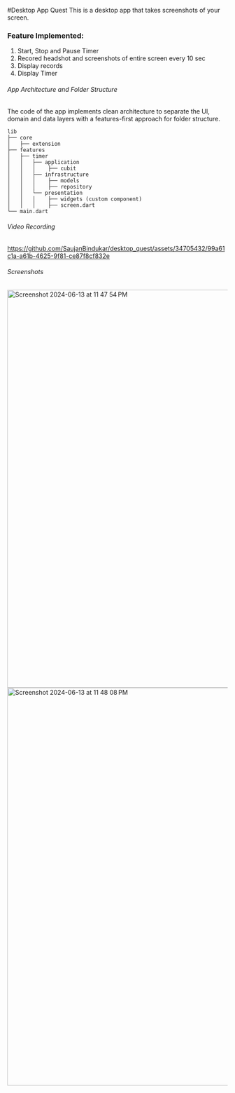 
#Desktop App Quest
This is a desktop app that takes screenshots of your screen.
### Feature Implemented:
1. Start, Stop and Pause Timer
2. Recored headshot and screenshots of entire screen every 10 sec
3. Display records
4. Display Timer

###### App Architecture and Folder Structure
The code of the app implements clean architecture to separate the UI, domain and data layers with a features-first approach for folder structure.
```
lib
├── core
│   ├── extension
├── features
│   ├── timer
│   │   ├── application
│   │   │    ├── cubit
│   │   ├── infrastructure
│   │   │    ├── models
│   │   │    ├── repository
│   │   └── presentation
│   │   │    ├── widgets (custom component)
│   │   │    ├── screen.dart
└── main.dart
```

###### Video Recording
https://github.com/SaujanBindukar/desktop_quest/assets/34705432/99a61c1a-a61b-4625-9f81-ce87f8cf832e

###### Screenshots
<img width="908" alt="Screenshot 2024-06-13 at 11 47 54 PM" src="https://github.com/SaujanBindukar/desktop_quest/assets/34705432/a00b22b6-5b39-485b-ba18-d0878e7265cd">
<img width="908" alt="Screenshot 2024-06-13 at 11 48 08 PM" src="https://github.com/SaujanBindukar/desktop_quest/assets/34705432/704793cf-928c-43c1-8346-6c5cc6e49a54">





